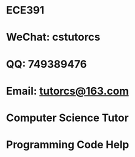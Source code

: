 # ECE391

# WeChat: cstutorcs

# QQ: 749389476

# Email: tutorcs@163.com

# Computer Science Tutor

# Programming Code Help
